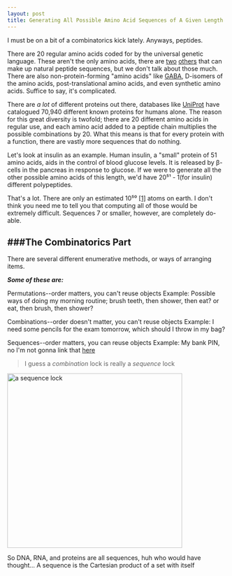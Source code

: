 ```yaml
---
layout: post
title: Generating All Possible Amino Acid Sequences of A Given Length
---
```


I must be on a bit of a combinatorics kick lately.
Anyways, peptides.

There are 20 regular amino acids coded for by the universal genetic language. These aren't the only amino acids, there are [two](https://en.wikipedia.org/wiki/Selenocysteine) [others](https://en.wikipedia.org/wiki/Pyrrolysine) that can make up natural peptide sequences, but we don't talk about those much.
There are also non-protein-forming "amino acids" like [GABA](https://en.wikipedia.org/wiki/Gamma-Aminobutyric_acid), D-isomers of the amino acids, post-translational amino acids, and even synthetic amino acids.
Suffice to say, it's complicated.

There are *a lot* of different proteins out there, databases like [UniProt](http://www.uniprot.org/proteomes/UP000005640) have catalogued 70,940 different known proteins for humans alone.
The reason for this great diversity is twofold; there are 20 different amino acids in regular use, and each amino acid added to a peptide chain multiplies the possible combinations by 20.
What this means is that for every protein with a function, there are vastly more sequences that do nothing.

Let's look at insulin as an example. Human insulin, a "small" protein of 51 amino acids, aids in the control of blood glucose levels.
It is released by β-cells in the pancreas in response to glucose. 
If we were to generate all the other possible amino acids of this length, we'd have 20⁵¹ - 1(for insulin) different polypeptides.


That's a lot. There are only an estimated 10⁵⁰ [[1]](http://www.fnal.gov/pub/science/inquiring/questions/1atoms.html) atoms on earth. I don't think you need me to tell you that computing all of those would be extremely difficult. Sequences 7 or smaller, however, are completely do-able.


###The Combinatorics Part
------

There are several different enumerative methods, or ways of arranging items.

**_Some of these are:_**

Permutations--order matters, you can't reuse objects 
Example: Possible ways of doing my morning routine; brush teeth, then shower, then eat? or eat, then brush, then shower?

Combinations--order doesn't matter, you can't reuse objects
Example: I need some pencils for the exam tomorrow, which should I throw in my bag?

Sequences--order matters, you can reuse objects
Example: My bank PIN, no I'm not gonna link that [here](https://www.youtube.com/watch?v=dQw4w9WgXcQ)


>I guess a _combination_ lock is really a _sequence_ lock
<img src="{{ site.baseurl }}/images/Combination_lock.jpg" alt="a sequence lock" style="width: 400px;"/>

So DNA, RNA, and proteins are all sequences, huh who would have thought...
A sequence is the Cartesian product of a set with itself
